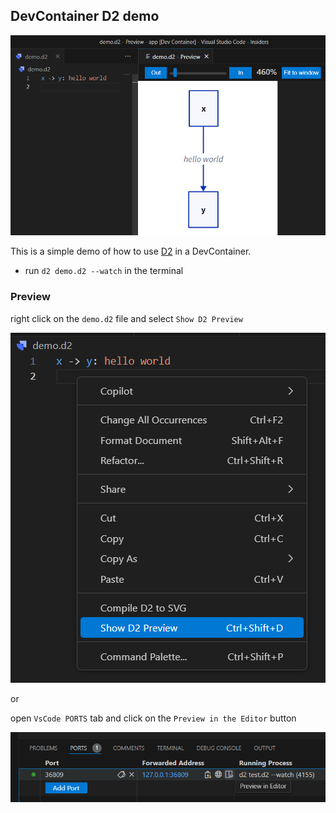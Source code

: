 ## DevContainer D2 demo

![demo](demo.png)

This is a simple demo of how to use [D2](https://d2lang.com) in a DevContainer.

- run `d2 demo.d2 --watch` in the terminal

### Preview

right click on the `demo.d2` file and select `Show D2 Preview`

![right_click](right_click.png)

or 

open `VsCode PORTS` tab and click on the `Preview in the Editor` button

![preview_in_editor](preview_in_editor.png)
